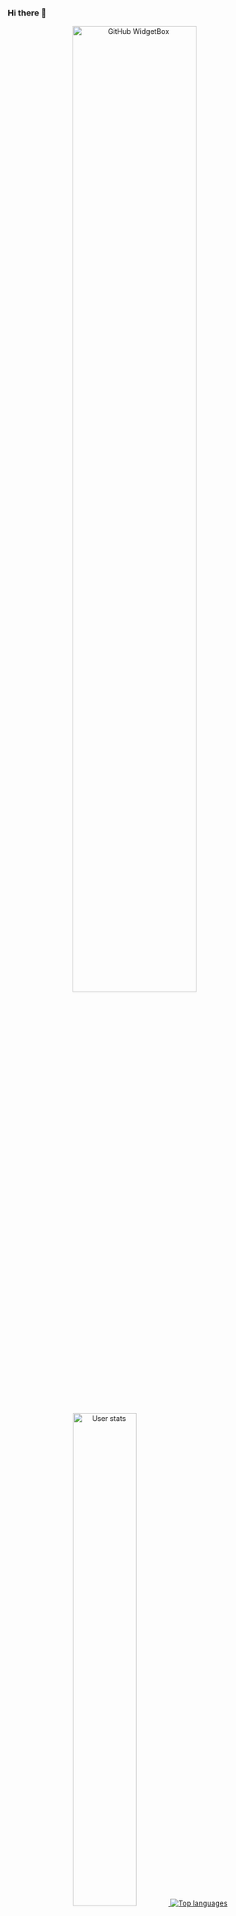 ### Hi there 👋
<p align="center">
  <a href="https://github.com/Jurredr/github-widgetbox">
    <img width="70%" height="70%" src="https://github-widgetbox.vercel.app/api/profile?username=zzwtsy&data=followers,repositories,stars,commits" alt="GitHub WidgetBox" />
  </a>
</p>
<p align="center">
  <a href="https://github.com/anuraghazra/github-readme-stats">
  <img width="50%" height="50%" src="https://github-readme-stats.vercel.app/api?username=zzwtsy&count_private=true&show_icons=true&theme=tokyonight" alt="User stats" />
  <img src="https://github-readme-stats.vercel.app/api/top-langs/?username=zzwtsy&layout=compact&theme=tokyonight" alt="Top languages" />
  <a>
</p>
<p align="center">
 <img width=92%" src="https://activity-graph.herokuapp.com/graph?username=zzwtsy&theme=xcode" align="center" alt="Github Activity" />
</p>
